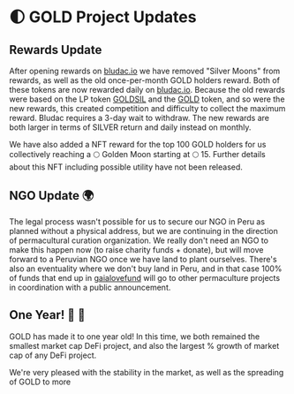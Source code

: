 # 🌓 GOLD Project Updates 

##  Rewards Update 

After opening rewards on [bludac.io](https://bludac.io) we have removed "Silver Moons" from rewards, as well as the old once-per-month GOLD holders reward. Both of these tokens are now rewarded daily on [bludac.io](https://bludac.io). Because the old rewards were based on the LP token [GOLDSIL](https://wax.alcor.exchange/swap?output=SILVER-silversilver&input=GOLD-goldgoldgold) and the [GOLD](https://wax.alcor.exchange/trade/gold-goldgoldgold_wax-eosio.token) token, and so were the new rewards, this created competition and difficulty to collect the maximum reward. Bludac requires a 3-day wait to withdraw. The new rewards are both larger in terms of SILVER return and daily instead on monthly.   

We have also added a NFT reward for the top 100 GOLD holders for us collectively reaching a 🌕 Golden Moon starting at 🌕 15. Further details about this NFT including possible utility have not been released.

##  NGO Update 🌍

The legal process wasn't possible for us to secure our NGO in Peru as planned without a physical address, but we are continuing in the direction of permacultural curation organization. We really don't need an NGO to make this happen now (to raise charity funds + donate), but will move forward to a Peruvian NGO once we have land to plant ourselves. There's also an eventuality where we don't buy land in Peru, and in that case 100% of funds that end up in [gaialovefund](https://wax.bloks.io/account/gaialovefund) will go to other permaculture projects in coordination with a public announcement.


## One Year! 🎂 🥳

GOLD has made it to one year old! In this time, we both remained the smallest market cap DeFi project, and also the largest % growth of market cap of any DeFi project. 

We're very pleased with the stability in the market, as well as the spreading of GOLD to more 
